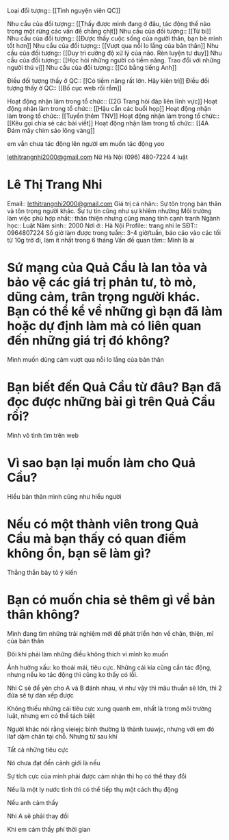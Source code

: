 Loại đối tượng:: [[Tình nguyện viên QC]]

Nhu cầu của đối tượng:: [[Thấy được mình đang ở đâu, tác động thế nào trong một rừng các vấn đề chằng chịt]]
Nhu cầu của đối tượng:: [[Từ bi]]
Nhu cầu của đối tượng:: [[Được thấy cuộc sống của người thân, bạn bè mình tốt hơn]]
Nhu cầu của đối tượng:: [[Vượt qua nỗi lo lắng của bản thân]]
Nhu cầu của đối tượng:: [[Duy trì cường độ xử lý của não. Rèn luyện tư duy]]
Nhu cầu của đối tượng:: [[Học hỏi những người có tiềm năng. Trao đổi với những người thú vị]]
Nhu cầu của đối tượng:: [[Có bằng tiếng Anh]]

Điều đối tượng thấy ở QC:: [[Có tiềm năng rất lớn. Hãy kiên trì]]
Điều đối tượng thấy ở QC:: [[Bố cục web rối rắm]]

Hoạt động nhận làm trong tổ chức:: [[2G Trang hỏi đáp liên lĩnh vực]]
Hoạt động nhận làm trong tổ chức:: [[Hậu cần các buổi họp]]
Hoạt động nhận làm trong tổ chức:: [[Tuyển thêm TNV]]
Hoạt động nhận làm trong tổ chức:: [[Kêu gọi chia sẻ các bài viết]]
Hoạt động nhận làm trong tổ chức:: [[4A Đám mây chim sáo lông vàng]]

em vẫn chưa tác động lên người em muốn tác động yoo

lethitrangnhi2000@gmail.com
Nữ
Hà Nội
(096) 480-7224
4
luật

# Lê Thị Trang Nhi

Email:: lethitrangnhi2000@gmail.com
Giá trị cá nhân:: Sự tôn trọng bản thân và tôn trọng người khác. Sự tự tin cũng như sự khiêm nhường
Môi trường làm việc phù hợp nhất:: thân thiện nhưng cũng mang tính cạnh tranh
Ngành học:: Luật
Năm sinh:: 2000
Nơi ở:: Hà Nội
Profile:: trang nhi le
SĐT:: 0964807224
Số giờ làm được trong tuần:: 3-4 giờ/tuần, báo cáo vào các tối từ 10g trở đi, làm ít nhất trong 6 tháng
Vấn đề quan tâm:: Mình là ai

# Sứ mạng của Quả Cầu là lan tỏa và bảo vệ các giá trị phản tư, tò mò, dũng cảm, trân trọng người khác. Bạn có thể kể về những gì bạn đã làm hoặc dự định làm mà có liên quan đến những giá trị đó không?

Mình muốn dũng cảm vượt qua nỗi lo lắng của bản thân

# Bạn biết đến Quả Cầu từ đâu? Bạn đã đọc được những bài gì trên Quả Cầu rồi?

Mình vô tình tìm trên web

# Vì sao bạn lại muốn làm cho Quả Cầu?

Hiểu bản thân mình cũng như hiểu người

# Nếu có một thành viên trong Quả Cầu mà bạn thấy có quan điểm không ổn, bạn sẽ làm gì?

Thẳng thắn bày tỏ ý kiến

# Bạn có muốn chia sẻ thêm gì về bản thân không?

Mình đang tìm những trải nghiệm mới để phát triển hơn về chân, thiện, mĩ của bản thân



Đôi khi phải làm những điều không thích vì mình ko muốn

Ảnh hưởng xấu: ko thoải mái, tiêu cực. Những cái kia cũng cần tác động, nhưng nếu ko tác động thì cũng ko thấy có lỗi.

Nhi C sẽ để yên cho A và B đánh nhau, vì như vậy thì mâu thuẫn sẽ lớn, thì 2 đứa sẽ tự dàn xếp được

Không thiếu những cái tiêu cực xung quanh em, nhất là trong môi trường luật, nhưng em có thể tách biệt

Người khác nói rằng vieiejc bình thường là thành tuuwjc, nhưng với em đó llaf dậm chân tại chỗ. Nhưng từ sau khi

Tất cả những tiêu cực

Nó chưa đạt đến cảnh giới là nếu

Sự tích cực của mình phải được cảm nhận thì họ có thể thay đổi

Nếu là một ly nước tĩnh thì có thể tiếp thụ một cách thụ động

Nếu anh cảm thấy

Nhi A sẽ phải thay đổi

Khi em cảm thấy phí thời gian
